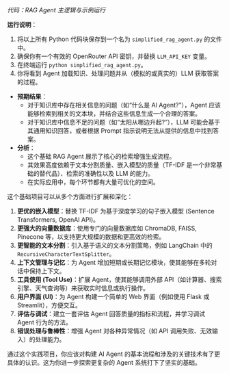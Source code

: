 *代码：RAG Agent 主逻辑与示例运行*

**运行说明**：
1.  将以上所有 Python 代码块保存到一个名为 `simplified_rag_agent.py` 的文件中。
2.  确保你有一个有效的 OpenRouter API 密钥，并替换 `LLM_API_KEY` 变量。
3.  在终端运行 `python simplified_rag_agent.py`。
4.  你将看到 Agent 加载知识、处理问题并从（模拟的或真实的）LLM 获取答案的过程。


*   **预期结果**：
    *   对于知识库中存在相关信息的问题（如“什么是 AI Agent?”），Agent 应该能够检索到相关的文本块，并结合这些信息生成一个合理的答案。
    *   对于知识库中信息不足的问题（如“太阳从哪边升起?”），LLM 可能会基于其通用知识回答，或者根据 Prompt 指示说明无法从提供的信息中找到答案。
*   **分析**：
    *   这个基础 RAG Agent 展示了核心的检索增强生成流程。
    *   其效果高度依赖于文本分割质量、嵌入模型的质量（TF-IDF 是一个非常基础的替代品）、检索的准确性以及 LLM 的能力。
    *   在实际应用中，每个环节都有大量可优化的空间。


这个基础项目可以从多个方面进行扩展和深化：

1.  **更优的嵌入模型**：替换 TF-IDF 为基于深度学习的句子嵌入模型 (Sentence Transformers, OpenAI API)。
2.  **更强大的向量数据库**：使用专门的向量数据库如 ChromaDB, FAISS, Pinecone 等，以支持更大规模的数据和更高效的检索。
3.  **更智能的文本分割**：引入基于语义的文本分割策略，例如 LangChain 中的 `RecursiveCharacterTextSplitter`。
4.  **上下文管理与记忆**：为 Agent 增加短期或长期记忆模块，使其能够在多轮对话中保持上下文。
5.  **工具使用 (Tool Use)**：扩展 Agent，使其能够调用外部 API（如计算器、搜索引擎、天气查询等）来获取实时信息或执行操作。
6.  **用户界面 (UI)**：为 Agent 构建一个简单的 Web 界面（例如使用 Flask 或 Streamlit），方便交互。
7.  **评估与调试**：建立一套评估 Agent 回答质量的指标和流程，并学习调试 Agent 行为的方法。
8.  **错误处理与鲁棒性**：增强 Agent 对各种异常情况（如 API 调用失败、无效输入）的处理能力。

通过这个实践项目，你应该对构建 AI Agent 的基本流程和涉及的关键技术有了更具体的认识。这为你进一步探索更复杂的 Agent 系统打下了坚实的基础。

